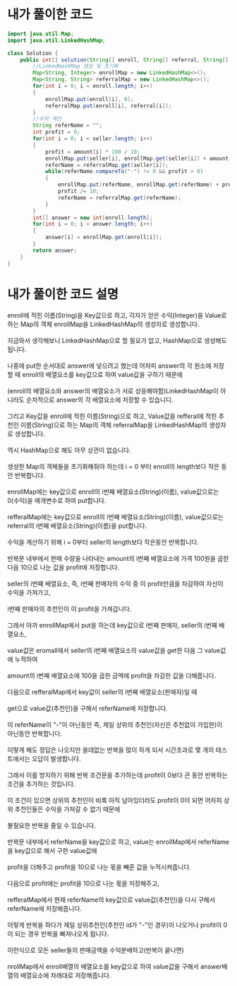 # 내가 풀이한 코드

```java
import java.util.Map;
import java.util.LinkedHashMap;

class Solution {
    public int[] solution(String[] enroll, String[] referral, String[] seller, int[] amount) {
        //LinkedHashMap 생성 및 초기화
        Map<String, Integer> enrollMap = new LinkedHashMap<>();
        Map<String, String> referralMap = new LinkedHashMap<>();
        for(int i = 0; i < enroll.length; i++)
        {
            enrollMap.put(enroll[i], 0);
            referralMap.put(enroll[i], referral[i]);
        }
        //수익 계산
        String referName = "";
        int profit = 0;
        for(int i = 0; i < seller.length; i++)
        {
            profit = amount[i] * 100 / 10;
            enrollMap.put(seller[i], enrollMap.get(seller[i]) + amount[i] * 100 - profit);
            referName = referralMap.get(seller[i]);
            while(referName.compareTo("-") != 0 && profit > 0)
            {
                enrollMap.put(referName, enrollMap.get(referName) + profit - profit / 10);
                profit /= 10;
                referName = referralMap.get(referName);
            }
        }
        int[] answer = new int[enroll.length];
        for(int i = 0; i < answer.length; i++)
        {
            answer[i] = enrollMap.get(enroll[i]);
        }
        return answer;
    }
}
```

# 내가 풀이한 코드 설명

enroll에 적힌 이름(String)을 Key값으로 하고, 각자가 얻은 수익(Integer)을 Value로 하는 Map의 객체 enrollMap을 LinkedHashMap의 생성자로 생성합니다.<br><br>
지금와서 생각해보니 LinkedHashMap으로 할 필요가 없고, HashMap으로 생성해도 됩니다.<br><br>
나중에 put한 순서대로 answer에 넣으려고 했는데 어차피 answer의 각 원소에 저장할 때 enroll의 배열요소를 key값으로 하여 value값을 구하기 때문에<br><br>
(enroll의 배열요소와 answer의 배열요소가 서로 상응해야함)LinkedHashMap이 아니라도 순차적으로 answer의 각 배열요소에 저장할 수 있습니디.<br><br>
그리고 Key값을 enroll에 적힌 이름(String)으로 하고, Value값을 refferal에 적힌 추천인 이름(String)으로 하는 Map의 객체 referralMap을 LinkedHashMap의 생성자로 생성합니다.<br><br>
역시 HashMap으로 해도 아무 상관이 없습니다.<br><br>
생성한 Map의 객체들을 초기화해줘야 하는데 i = 0 부터 enroll의 length보다 작은 동안 반복합니다.<br><br>
enrollMap에는 key값으로 enroll의 i번째 배열요소(String)(이름), value값으로는 0(수익)을 매개변수로 하여 put합니다.<br><br>
refferalMap에는 key값으로 enroll의 i번째 배열요소(String)(이름), value값으로는 referral의 i번째 배열요소(String)(이름)을 put합니다.<br><br>
수익을 계산하기 위해 i = 0부터 seller의 length보다 작은동안 반복합니다.<br><br>
반복문 내부에서 판매 수량을 나타내는 amount의 i번째 배열요소에 가격 100원을 곱한 다음 10으로 나눈 값을 profit에 저장합니다.<br><br>
seller의 i번째 배열요소, 즉, i번째 판매자의 수익 중 이 profit만큼을 차감하여 자신이 수익을 가져가고,<br><br>
i번째 판매자의 추천인이 이 profit을 가져갑니다.<br><br>
그래서 아까 enrollMap에서 put을 하는데 key값으로 i번째 판매자, seller의 i번째 배열요소,<br><br>
value값은 eromall에서 seller의 i번째 배열요소의 value값을 get한 다음 그 value값에 누적하여<br><br>
amount의 i번째 배열요소에 100을 곱한 금액에 profit을 차감한 값을 더해줍니다.<br><br>
다음으로 refferalMap에서 key값이 seller의 i번째 배열요소(판매자)일 때<br><br>
get으로 value값(추천인)을 구해서 referName에 저장합니다.<br><br>
이 referName이 "-"이 아닌동안 즉, 제일 상위의 추천인(자신은 추천없이 가입한)이 아닌동안 반복합니다.<br><br>
이렇게 해도 정답은 나오지만 쓸데없는 반복을 많이 하게 되서 시간초과로 몇 개의 테스트에서는 오답이 발생합니다.<br><br>
그래서 이를 방지하기 위해 반복 조건문을 추가하는데 profit이 0보다 큰 동안 반복하는 조건을 추가하는 것입니다.<br><br>
이 조건이 있으면 상위의 추천인이 비록 아직 남아있더라도 profit이 0이 되면 어차피 상위 추천인들은 수익을 가져갈 수 없기 때문에<br><br>
불필요한 반복을 줄일 수 있습니다.<br><br>
반복문 내부에서 referName을 key값으로 하고, value는 enrollMap에서 referName을 key값으로 해서 구한 value값에<br><br>
profit을 더해주고 profit을 10으로 나눈 몫을 빼준 값을 누적시켜줍니다.<br><br>
다음으로 profit에는 profit을 10으로 나눈 몫을 저장해주고,<br><br>
refferalMap에서 현재 referName의 key값으로 value값(추천인)을 다시 구해서 referName에 저장해줍니다.<br><br>
이렇게 반복을 하다가 제일 상위추천인(추천인 id가 "-"인 경우)이 나오거나 profit이 0이 되는 경우 반복을 빠져나오게 됩니다.<br><br>
이런식으로 모든 seller들의 판매금액을 수익분배하고(반복이 끝나면)<br><br>
nrollMap에서 enroll배열의 배열요소를 key값으로 하여 value값을 구해서 answer배열의 배열요소에 차례대로 저장해줍니다.

